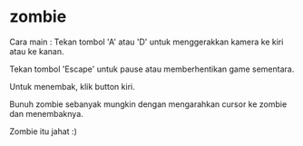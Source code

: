# zombie

Cara main :
Tekan tombol 'A' atau 'D' untuk menggerakkan kamera ke kiri atau ke kanan.

Tekan tombol 'Escape' untuk pause atau memberhentikan game sementara.

Untuk menembak, klik button kiri.

Bunuh zombie sebanyak mungkin dengan mengarahkan cursor ke zombie dan menembaknya.

Zombie itu jahat :)
